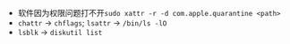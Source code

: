 - 软件因为权限问题打不开```sudo xattr -r -d com.apple.quarantine <path>```
- `chattr` -> `chflags`; `lsattr` -> `/bin/ls -lO`
- `lsblk` -> `diskutil list`


